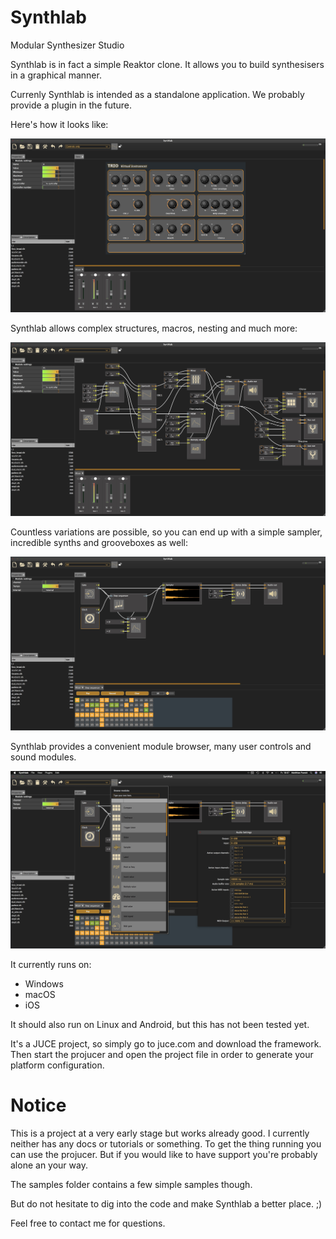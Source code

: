 # Synthlab
Modular Synthesizer Studio

Synthlab is in fact a simple Reaktor clone. It allows you to build synthesisers in a graphical manner.

Currenly Synthlab is intended as a standalone application. We probably provide a plugin in the future.

Here's how it looks like:

![Screenshot 1](docs/images/synthlab1.jpeg)

Synthlab allows complex structures, macros, nesting and much more:

![Screenshot 1](docs/images/synthlab2.jpeg) 

Countless variations are possible, so you can end up with a simple sampler, incredible synths and grooveboxes as well:

![Screenshot 1](docs/images/synthlab3.jpeg) 

Synthlab provides a convenient module browser, many user controls and sound modules.

![Screenshot 1](docs/images/synthlab4.jpeg) 

It currently runs on:

* Windows
* macOS
* iOS

It should also run on Linux and Android, but this has not been tested yet.

It's a JUCE project, so simply go to juce.com and download the framework. 
Then start the projucer and open the project file in order to generate your platform configuration.

# Notice
This is a project at a very early stage but works already good. I currently neither has any docs or tutorials or something.
To get the thing running you can use the projucer. But if you would like to have support you're probably alone an your way.

The samples folder contains a few simple samples though.

But do not hesitate to dig into the code and make Synthlab a better place. ;)

Feel free to contact me for questions.

